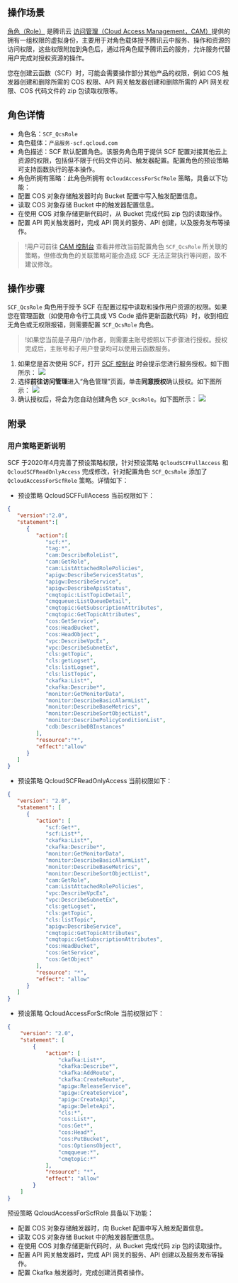 ## 操作场景
[角色（Role）](https://cloud.tencent.com/document/product/598/19420) 是腾讯云 [访问管理（Cloud Access Management，CAM）](https://cloud.tencent.com/document/product/598/10583)提供的拥有一组权限的虚拟身份，主要用于对角色载体授予腾讯云中服务、操作和资源的访问权限，这些权限附加到角色后，通过将角色赋予腾讯云的服务，允许服务代替用户完成对授权资源的操作。

您在创建云函数（SCF）时，可能会需要操作部分其他产品的权限，例如 COS 触发器创建和删除所需的 COS 权限、API 网关触发器创建和删除所需的 API 网关权限、COS 代码文件的 zip 包读取权限等。

## 角色详情

- 角色名：`SCF_QcsRole` 
- 角色载体：`产品服务-scf.qcloud.com`
- 角色描述：SCF 默认配置角色。该服务角色用于提供 SCF 配置对接其他云上资源的权限，包括但不限于代码文件访问、触发器配置。配置角色的预设策略可支持函数执行的基本操作。
- 角色所拥有策略：此角色所拥有 `QcloudAccessForScfRole` 策略，具备以下功能：
 - 配置 COS 对象存储触发器时向 Bucket 配置中写入触发配置信息。   
 - 读取 COS 对象存储 Bucket 中的触发器配置信息。   
 - 在使用 COS 对象存储更新代码时，从 Bucket 完成代码 zip 包的读取操作。   
 - 配置 API 网关触发器时，完成 API 网关的服务、API 创建，以及服务发布等操作。   

>!用户可前往 [CAM 控制台](https://console.cloud.tencent.com/cam/overview) 查看并修改当前配置角色 `SCF_QcsRole` 所关联的策略，但修改角色的关联策略可能会造成 SCF 无法正常执行等问题，故不建议修改。
>


## 操作步骤
`SCF_QcsRole` 角色用于授予 SCF 在配置过程中读取和操作用户资源的权限。如果您在管理函数（如使用命令行工具或 VS Code 插件更新函数代码）时，收到相应无角色或无权限报错，则需要配置 `SCF_QcsRole` 角色。
>!如果您当前是子用户/协作者，则需要主账号按照以下步骤进行授权。授权完成后，主账号和子用户登录均可以使用云函数服务。
>
1. 如果您是首次使用 SCF，打开 [SCF 控制台](<https://console.cloud.tencent.com/scf/index?rid=1>) 时会提示您进行服务授权。如下图所示：
![](https://main.qcloudimg.com/raw/e2c9a7755b2f1f1671a6cc12f47bdef6.png)
2. 选择**前往访问管理**进入“角色管理”页面，单击**同意授权**确认授权。如下图所示：
![](https://main.qcloudimg.com/raw/28758bcf0be50c62ab39f8d587bd99ec.png)
3. 确认授权后，将会为您自动创建角色 `SCF_QcsRole`。如下图所示：
![](https://main.qcloudimg.com/raw/4490cc827131fed433b81579099ecded.png)

## 附录
### 用户策略更新说明<spoan id="Strategy"></span>
SCF 于2020年4月完善了预设策略权限，针对预设策略 `QcloudSCFFullAccess` 和 `QcloudSCFReadOnlyAccess` 完成修改，针对配置角色 `SCF_QcsRole` 添加了 `QcloudAccessForScfRole` 策略。详情如下：
- 预设策略 QcloudSCFFullAccess 当前权限如下：
``` json
{
   "version":"2.0",
   "statement":[
      {
         "action":[
            "scf:*",
            "tag:*",
            "cam:DescribeRoleList",
            "cam:GetRole",
            "cam:ListAttachedRolePolicies",
            "apigw:DescribeServicesStatus",
            "apigw:DescribeService",
            "apigw:DescribeApisStatus",
            "cmqtopic:ListTopicDetail",
            "cmqqueue:ListQueueDetail",
            "cmqtopic:GetSubscriptionAttributes",
            "cmqtopic:GetTopicAttributes",
            "cos:GetService",
            "cos:HeadBucket",
			"cos:HeadObject",
            "vpc:DescribeVpcEx",
            "vpc:DescribeSubnetEx",
            "cls:getTopic",
            "cls:getLogset",
            "cls:listLogset",
            "cls:listTopic",
            "ckafka:List*",
            "ckafka:Describe*",
			"monitor:GetMonitorData",
            "monitor:DescribeBasicAlarmList",
            "monitor:DescribeBaseMetrics",
            "monitor:DescribeSortObjectList",
            "monitor:DescribePolicyConditionList",
            "cdb:DescribeDBInstances"
         ],
         "resource":"*",
         "effect":"allow"
      }
   ]
}
```
- 预设策略 QcloudSCFReadOnlyAccess 当前权限如下：
``` json
{
   "version": "2.0",
   "statement": [
      {
         "action": [
            "scf:Get*",
            "scf:List*",
            "ckafka:List*",
            "ckafka:Describe*",
            "monitor:GetMonitorData",
            "monitor:DescribeBasicAlarmList",
            "monitor:DescribeBaseMetrics",
            "monitor:DescribeSortObjectList",
            "cam:GetRole",
            "cam:ListAttachedRolePolicies",
            "vpc:DescribeVpcEx",
            "vpc:DescribeSubnetEx",
            "cls:getLogset",
            "cls:getTopic",
            "cls:listTopic",
            "apigw:DescribeService",
            "cmqtopic:GetTopicAttributes",
            "cmqtopic:GetSubscriptionAttributes",
            "cos:HeadBucket",
            "cos:GetService",
            "cos:GetObject"
         ],
         "resource": "*",
         "effect": "allow"
      }
   ]
}
```
- 预设策略 QcloudAccessForScfRole 当前权限如下：
``` json
{
    "version": "2.0",
    "statement": [
        {
            "action": [
                "ckafka:List*",
                "ckafka:Describe*",
                "ckafka:AddRoute",
                "ckafka:CreateRoute",
                "apigw:ReleaseService",
                "apigw:CreateService",
                "apigw:CreateApi",
                "apigw:DeleteApi",
                "cls:*",
                "cos:List*",
                "cos:Get*",
                "cos:Head*",
                "cos:PutBucket",
                "cos:OptionsObject",
                "cmqqueue:*",
                "cmqtopic:*"
            ],
            "resource": "*",
            "effect": "allow"
        }
    ]
}
```
预设策略 QcloudAccessForScfRole 具备以下功能：
 - 配置 COS 对象存储触发器时，向 Bucket 配置中写入触发配置信息。   
 - 读取 COS 对象存储 Bucket 中的触发器配置信息。   
 - 在使用 COS 对象存储更新代码时，从 Bucket 完成代码 zip 包的读取操作。   
 - 配置 API 网关触发器时，完成 API 网关的服务、API 创建以及服务发布等操作。   
 - 配置 Ckafka 触发器时，完成创建消费者操作。   
